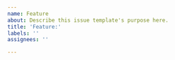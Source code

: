 ```yaml
---
name: Feature
about: Describe this issue template's purpose here.
title: 'Feature:'
labels: ''
assignees: ''

---
```



